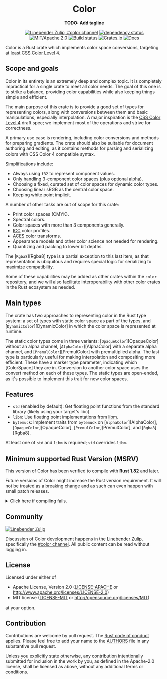 <div align="center">

# Color

**TODO: Add tagline**

[![Linebender Zulip, #color channel](https://img.shields.io/badge/Linebender-%23color-blue?logo=Zulip)](https://xi.zulipchat.com/#narrow/channel/466849-color)
[![dependency status](https://deps.rs/repo/github/linebender/color/status.svg)](https://deps.rs/repo/github/linebender/color)
[![MIT/Apache 2.0](https://img.shields.io/badge/license-MIT%2FApache-blue.svg)](#license)
[![Build status](https://github.com/linebender/color/workflows/CI/badge.svg)](https://github.com/linebender/color/actions)
[![Crates.io](https://img.shields.io/crates/v/color.svg)](https://crates.io/crates/color)
[![Docs](https://docs.rs/color/badge.svg)](https://docs.rs/color)

</div>

<!-- We use cargo-rdme to update the README with the contents of lib.rs.
To edit the following section, update it in lib.rs, then run:
cargo rdme --workspace-project=color --heading-base-level=0
Full documentation at https://github.com/orium/cargo-rdme -->

<!-- Intra-doc links used in lib.rs should be evaluated here. 
See https://linebender.org/blog/doc-include/ for related discussion. -->
[libm]: https://crates.io/crates/libm

<!-- cargo-rdme start -->

Color is a Rust crate which implements color space conversions, targeting at least
[CSS Color Level 4].

## Scope and goals

Color in its entirety is an extremely deep and complex topic. It is completely impractical
for a single crate to meet all color needs. The goal of this one is to strike a balance,
providing color capabilities while also keeping things simple and efficient.

The main purpose of this crate is to provide a good set of types for representing colors,
along with conversions between them and basic manipulations, especially interpolation. A
major inspiration is the [CSS Color Level 4] draft spec; we implement most of the operations
and strive for correctness.

A primary use case is rendering, including color conversions and methods for preparing
gradients. The crate should also be suitable for document authoring and editing, as it
contains methods for parsing and serializing colors with CSS Color 4 compatible syntax.

Simplifications include:
  * Always using `f32` to represent component values.
  * Only handling 3-component color spaces (plus optional alpha).
  * Choosing a fixed, curated set of color spaces for dynamic color types.
  * Choosing linear sRGB as the central color space.
  * Keeping white point implicit.

A number of other tasks are out of scope for this crate:
  * Print color spaces (CMYK).
  * Spectral colors.
  * Color spaces with more than 3 components generally.
  * [ICC] color profiles.
  * [ACES] color transforms.
  * Appearance models and other color science not needed for rendering.
  * Quantizing and packing to lower bit depths.

The [`Rgba8`][Rgba8] type is a partial exception to this last item, as that representation
is ubiquitous and requires special logic for serializing to maximize compatibility.

Some of these capabilities may be added as other crates within the `color` repository,
and we will also facilitate interoperability with other color crates in the Rust
ecosystem as needed.

## Main types

The crate has two approaches to representing color in the Rust type system: a set of
types with static color space as part of the types, and [`DynamicColor`][DynamicColor]
in which the color space is represented at runtime.

The static color types come in three variants: [`OpaqueColor`][OpaqueColor] without an
alpha channel, [`AlphaColor`][AlphaColor] with a separate alpha channel, and
[`PremulColor`][PremulColor] with premultiplied alpha. The last type is particularly
useful for making interpolation and compositing more efficient. These have a marker
type parameter, indicating which [ColorSpace] they are in. Conversion to another color
space uses the convert method on each of these types. The static types are open-ended,
as it's possible to implement this trait for new color spaces.

## Features

- `std` (enabled by default): Get floating point functions from the standard library
  (likely using your target's libc).
- `libm`: Use floating point implementations from [libm][].
- `bytemuck`: Implement traits from `bytemuck` on [`AlphaColor`][AlphaColor],
  [`OpaqueColor`][OpaqueColor], [`PremulColor`][PremulColor], and [`Rgba8`][Rgba8].

At least one of `std` and `libm` is required; `std` overrides `libm`.

[CSS Color Level 4]: https://www.w3.org/TR/css-color-4/
[ICC]: https://color.org/
[ACES]: https://acescentral.com/

<!-- cargo-rdme end -->

## Minimum supported Rust Version (MSRV)

This version of Color has been verified to compile with **Rust 1.82** and later.

Future versions of Color might increase the Rust version requirement.
It will not be treated as a breaking change and as such can even happen with small patch releases.

<details>
<summary>Click here if compiling fails.</summary>

As time has passed, some of Color's dependencies could have released versions with a higher Rust requirement.
If you encounter a compilation issue due to a dependency and don't want to upgrade your Rust toolchain, then you could downgrade the dependency.

```sh
# Use the problematic dependency's name and version
cargo update -p package_name --precise 0.1.1
```

</details>

## Community

[![Linebender Zulip](https://img.shields.io/badge/Xi%20Zulip-%23color-blue?logo=Zulip)](https://xi.zulipchat.com/#narrow/channel/466849-color)

Discussion of Color development happens in the [Linebender Zulip](https://xi.zulipchat.com/), specifically the [#color channel](https://xi.zulipchat.com/#narrow/channel/466849-color).
All public content can be read without logging in.

## License

Licensed under either of

- Apache License, Version 2.0
   ([LICENSE-APACHE](LICENSE-APACHE) or <http://www.apache.org/licenses/LICENSE-2.0>)
- MIT license
   ([LICENSE-MIT](LICENSE-MIT) or <http://opensource.org/licenses/MIT>)

at your option.

## Contribution

Contributions are welcome by pull request. The [Rust code of conduct] applies.
Please feel free to add your name to the [AUTHORS] file in any substantive pull request.

Unless you explicitly state otherwise, any contribution intentionally submitted
for inclusion in the work by you, as defined in the Apache-2.0 license, shall be
licensed as above, without any additional terms or conditions.

[Rust Code of Conduct]: https://www.rust-lang.org/policies/code-of-conduct
[AUTHORS]: ./AUTHORS
